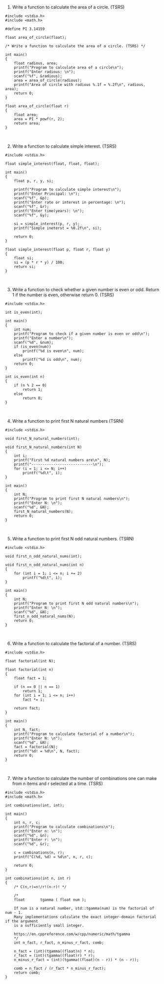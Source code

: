 1. Write a function to calculate the area of a circle. (TSRS)
```
#include <stdio.h>
#include <math.h>

#define PI 3.14159

float area_of_circle(float);

/* Write a function to calculate the area of a circle. (TSRS) */

int main()
{
    float radious, area;
    printf("Program to calculate area of a circle\n");
    printf("Enter radious: \n");
    scanf("%f", &radious);
    area = area_of_circle(radious);
    printf("Area of circle with radious %.1f = %.2f\n", radious, area);
    return 0;
}

float area_of_circle(float r)
{
    float area;
    area = PI * powf(r, 2);
    return area;
}
```
<br>

2. Write a function to calculate simple interest. (TSRS)
```
#include <stdio.h>

float simple_interest(float, float, float);

int main()
{
    float p, r, y, si;

    printf("Program to calculate simple interest\n");
    printf("Enter Principal: \n");
    scanf("%f", &p);
    printf("Enter rate or interest in percentage: \n");
    scanf("%f", &r);
    printf("Enter time(years): \n");
    scanf("%f", &y);

    si = simple_interest(p, r, y);
    printf("Simple ineterst = %0.2f\n", si);

    return 0;
}

float simple_interest(float p, float r, float y)
{
    float si;
    si = (p * r * y) / 100;
    return si;
}
```
<br>

3. Write a function to check whether a given number is even or odd. Return 1 if the number is even, otherwise return 0. (TSRS)
```
#include <stdio.h>

int is_even(int);

int main()
{
    int num;
    printf("Program to check if a given number is even or odd\n");
    printf("Enter a number\n");
    scanf("%d", &num);
    if (is_even(num))
        printf("%d is even\n", num);
    else 
        printf("%d is odd\n", num);
    return 0;
}

int is_even(int n)
{
    if (n % 2 == 0)
        return 1;
    else 
        return 0;
}
```
<br>

4. Write a function to print first N natural numbers (TSRN)
```
#include <stdio.h>

void first_N_natural_numbers(int);

void first_N_natural_numbers(int N)
{
    int i;
    printf("First %d natural numbers are\n", N);
    printf("----------------------------\n");
    for (i = 1; i <= N; i++)
        printf("%d\t", i);
}

int main()
{
    int N;
    printf("Program to print first N natural numbers\n");
    printf("Enter N: \n");
    scanf("%d", &N);
    first_N_natural_numbers(N);
    return 0;
}

```
<br>

5. Write a function to print first N odd natural numbers. (TSRN)
```
#include <stdio.h>

void first_n_odd_natural_nums(int);

void first_n_odd_natural_nums(int n)
{
    for (int i = 1; i <= n; i += 2)
        printf("%d\t", i);
}

int main()
{
    int N;
    printf("Program to print first N odd natural numbers\n");
    printf("Enter N: \n");
    scanf("%d", &N);
    first_n_odd_natural_nums(N);
    return 0;
}
```
<br>

6. Write a function to calculate the factorial of a number. (TSRS)
```
#include <stdio.h>

float factorial(int N);

float factorial(int n)
{
    float fact = 1;
    
    if (n == 0 || n == 1)
        return 1;
    for (int i = 1; i <= n; i++)
        fact *= i;
    
    return fact;
}

int main()
{
    int N, fact;
    printf("Program to calculate factorial of a number\n");
    printf("Enter N: \n");
    scanf("%d", &N);
    fact = factorial(N);
    printf("%d! = %d\n", N, fact);
    return 0;
}
```
<br>

7. Write a function to calculate the number of combinations one can make from n items and r selected at a time. (TSRS)
```
#include <stdio.h>
#include <math.h>

int combinations(int, int);

int main()
{
    int n, r, c;
    printf("Program to calculate combinations\n");
    printf("Enter n: \n");
    scanf("%d", &n);
    printf("Enter r: \n");
    scanf("%d", &r);

    c = combinations(n, r);
    printf("C(%d, %d) = %d\n", n, r, c);

    return 0;
}

int combinations(int n, int r)
{
    /* C(n,r)=n!/r!(n-r)! */ 

    /*
    float       tgamma ( float num );

    If num is a natural number, std::tgamma(num) is the factorial of num - 1. 
    Many implementations calculate the exact integer-domain factorial if the argument 
    is a sufficiently small integer. 

    https://en.cppreference.com/w/cpp/numeric/math/tgamma
    */
    int n_fact, r_fact, n_minus_r_fact, comb;

    n_fact = (int)(tgamma((float)n) * n);
    r_fact = (int)(tgamma((float)r) * r);
    n_minus_r_fact = (int)(tgamma((float)(n - r)) * (n - r));

    comb = n_fact / (r_fact * n_minus_r_fact);
    return comb;
}
```
<br>


